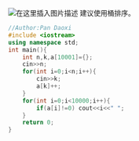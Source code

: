 ![在这里插入图片描述](https://pic.2ge.org/cdn/?url=https://img-blog.csdnimg.cn/418e8bf6d7d54abb95d4c6b1e8ddcea9.png?x-oss-process=image/watermark,type_ZHJvaWRzYW5zZmFsbGJhY2s,shadow_50,text_Q1NETiBA5r2Y6YGT54a5,size_20,color_FFFFFF,t_70,g_se,x_16)
建议使用桶排序。

```cpp
//Author:Pan Daoxi
#include <iostream>
using namespace std;
int main(){
	int n,k,a[10001]={};
	cin>>n;
	for(int i=0;i<n;i++){
		cin>>k;
		a[k]++;
	}
	for(int i=0;i<10000;i++){
		if(a[i]!=0) cout<<i<<" "; 
	}
	return 0;
} 
```

